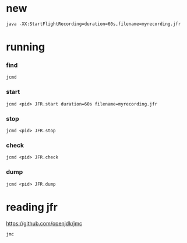 # new 
```
java -XX:StartFlightRecording=duration=60s,filename=myrecording.jfr
```
# running 
### find <pid>
```
jcmd
```
### start
```
jcmd <pid> JFR.start duration=60s filename=myrecording.jfr
```
### stop
```
jcmd <pid> JFR.stop
```
### check
```
jcmd <pid> JFR.check
```
### dump
```
jcmd <pid> JFR.dump
```
# reading jfr
https://github.com/openjdk/jmc
```
jmc
```

